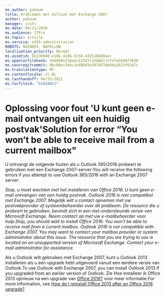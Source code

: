 ```yaml
---
ms.author: pebaum
title: Problemen met Outlook met Exchange 2007
author: pebaum
manager: scotv
ms.date: 04/21/2020
ms.audience: ITPro
ms.topic: article
ms.service: o365-administration
ROBOTS: NOINDEX, NOFOLLOW
localization_priority: Normal
ms.assetid: 0123668d-e18b-4186-9c58-4325168d8aec
ms.openlocfilehash: 5b8988e234a4cb15d7c3388d1727efe5840f3038
ms.sourcegitcommit: 8bc60ec34bc1e40685e3976576e04a2623f63a7c
ms.translationtype: MT
ms.contentlocale: nl-NL
ms.lasthandoff: 04/15/2021
ms.locfileid: "51810011"
---
```

# <a name="solution-for-error-you-wont-be-able-to-receive-mail-from-a-current-mailbox"></a><span data-ttu-id="588b0-102">Oplossing voor fout 'U kunt geen e-mail ontvangen uit een huidig postvak'</span><span class="sxs-lookup"><span data-stu-id="588b0-102">Solution for error “You won’t be able to receive mail from a current mailbox"</span></span>
<span data-ttu-id="588b0-103">U ontvangt de volgende fouten als u Outlook 365/2016 probeert te gebruiken met een Exchange 2007-server:</span><span class="sxs-lookup"><span data-stu-id="588b0-103">You will receive the following errors if you attempt to use Outlook 365/2016 with an Exchange 2007 server:</span></span>

<span data-ttu-id="588b0-104">*Stop, u moet wachten met het installeren van Office 2016. U kunt geen e-mail ontvangen van een huidig postvak. Outlook 2016 is niet compatibel met Exchange 2007. Mogelijk wilt u contact opnemen met uw postvakprovider of systeembeheerder over dit probleem. De resource die u probeert te gebruiken, bevindt zich in een niet-ondersteunde versie van Microsoft Exchange. Neem contact op met uw e-mailbeheerder voor hulp.*</span><span class="sxs-lookup"><span data-stu-id="588b0-104">*Stop, you should wait to install Office 2016. You won’t be able to receive mail from a current mailbox. Outlook 2016 is not compatible with Exchange 2007. You may want to contact your mailbox provider or system administrator about this issue. The resource that you are trying to use is located on an unsupported version of Microsoft Exchange. Contact your e-mail administrator for assistance.*</span></span>

<span data-ttu-id="588b0-105">Als u Outlook wilt gebruiken met Exchange 2007, kunt u Outlook 2013 installeren als u een upgrade hebt uitgevoerd vanuit een eerdere versie van Outlook.</span><span class="sxs-lookup"><span data-stu-id="588b0-105">To use Outlook with Exchange 2007, you can install Outlook 2013 if you upgraded from an earlier version of Outlook.</span></span> <span data-ttu-id="588b0-106">Zie Hoe installeer ik Office 2013 opnieuw na een upgrade van [Office 2016?](https://support.office.com/article/a6ca92f4-cbb4-4609-9fdb-f8d3dd6812f3) voor meer informatie.</span><span class="sxs-lookup"><span data-stu-id="588b0-106">For more information, see [How do I reinstall Office 2013 after an Office 2016 upgrade?](https://support.office.com/article/a6ca92f4-cbb4-4609-9fdb-f8d3dd6812f3)</span></span>